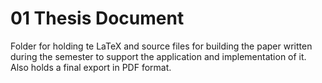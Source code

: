 # 01 Thesis Document
Folder for holding te LaTeX and source files for building the paper written during the semester to support the application and implementation of it. Also holds a final export in PDF format.
